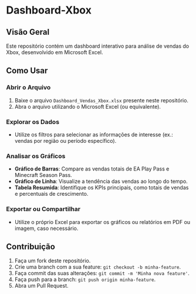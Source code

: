 # Dashboard-Xbox

## Visão Geral

Este repositório contém um dashboard interativo para análise de vendas do Xbox, desenvolvido em Microsoft Excel.

## Como Usar

### Abrir o Arquivo

1. Baixe o arquivo `Dashboard_Vendas_Xbox.xlsx` presente neste repositório.
2. Abra o arquivo utilizando o Microsoft Excel (ou equivalente).

### Explorar os Dados

- Utilize os filtros para selecionar as informações de interesse (ex.: vendas por região ou período específico).

### Analisar os Gráficos

- **Gráfico de Barras**: Compare as vendas totais de EA Play Pass e Minecraft Season Pass.
- **Gráfico de Linha**: Visualize a tendência das vendas ao longo do tempo.
- **Tabela Resumida**: Identifique os KPIs principais, como totais de vendas e percentuais de crescimento.

### Exportar ou Compartilhar

- Utilize o próprio Excel para exportar os gráficos ou relatórios em PDF ou imagem, caso necessário.

## Contribuição

1. Faça um fork deste repositório.
2. Crie uma branch com a sua feature: `git checkout -b minha-feature`.
3. Faça commit das suas alterações: `git commit -m 'Minha nova feature'`.
4. Faça push para a branch: `git push origin minha-feature`.
5. Abra um Pull Request.



